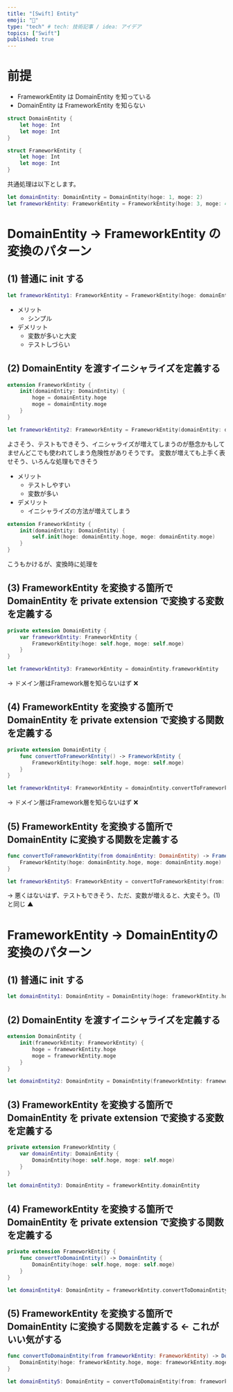 ```yaml
---
title: "[Swift] Entity"
emoji: "🌾"
type: "tech" # tech: 技術記事 / idea: アイデア
topics: ["Swift"]
published: true
---
```


# 前提

- FrameworkEntity は DomainEntity を知っている
- DomainEntity は FrameworkEntity を知らない

```swift
struct DomainEntity {
    let hoge: Int
    let moge: Int
}

struct FrameworkEntity {
    let hoge: Int
    let moge: Int
}
```

共通処理は以下とします。

```swift
let domainEntity: DomainEntity = DomainEntity(hoge: 1, moge: 2)
let frameworkEntity: FrameworkEntity = FrameworkEntity(hoge: 3, moge: 4)
```

# DomainEntity -> FrameworkEntity の変換のパターン

## (1) 普通に init する

```swift
let frameworkEntity1: FrameworkEntity = FrameworkEntity(hoge: domainEntity.hoge, moge: domainEntity.moge)
```

- メリット
  - シンプル
- デメリット
  - 変数が多いと大変
  - テストしづらい

## (2) DomainEntity を渡すイニシャライズを定義する

```swift
extension FrameworkEntity {
    init(domainEntity: DomainEntity) {
        hoge = domainEntity.hoge
        moge = domainEntity.moge
    }
}

let frameworkEntity2: FrameworkEntity = FrameworkEntity(domainEntity: domainEntity)
```

よさそう、テストもできそう、イニシャライズが増えてしまうのが懸念かもしてませんどこでも使われてしまう危険性がありそうです。
変数が増えても上手く表せそう、いろんな処理もできそう

- メリット
  - テストしやすい
  - 変数が多い
- デメリット
  - イニシャライズの方法が増えてしまう

```swift
extension FrameworkEntity {
    init(domainEntity: DomainEntity) {
        self.init(hoge: domainEntity.hoge, moge: domainEntity.moge)
    }
}
```

こうもかけるが、変換時に処理を

## (3) FrameworkEntity を変換する箇所で DomainEntity を private extension で変換する変数を定義する

```swift
private extension DomainEntity {
    var frameworkEntity: FrameworkEntity {
        FrameworkEntity(hoge: self.hoge, moge: self.moge)
    }
}

let frameworkEntity3: FrameworkEntity = domainEntity.frameworkEntity
```

→ ドメイン層はFramework層を知らないはず ❌

## (4) FrameworkEntity を変換する箇所で DomainEntity を private extension で変換する関数を定義する

```swift
private extension DomainEntity {
    func convertToFrameworkEntity() -> FrameworkEntity {
        FrameworkEntity(hoge: self.hoge, moge: self.moge)
    }
}

let frameworkEntity4: FrameworkEntity = domainEntity.convertToFrameworkEntity()
```

→ ドメイン層はFramework層を知らないはず ❌

## (5) FrameworkEntity を変換する箇所で DomainEntity に変換する関数を定義する

```swift
func convertToFrameworkEntity(from domainEntity: DomainEntity) -> FrameworkEntity {
    FrameworkEntity(hoge: domainEntity.hoge, moge: domainEntity.moge)
}

let frameworkEntity5: FrameworkEntity = convertToFrameworkEntity(from: domainEntity)
```

→ 悪くはないはず、テストもできそう、ただ、変数が増えると、大変そう。(1) と同じ ▲

# FrameworkEntity -> DomainEntityの変換のパターン

## (1) 普通に init する

```swift
let domainEntity1: DomainEntity = DomainEntity(hoge: frameworkEntity.hoge, moge: frameworkEntity.moge)
```

## (2) DomainEntity を渡すイニシャライズを定義する

```swift
extension DomainEntity {
    init(frameworkEntity: FrameworkEntity) {
        hoge = frameworkEntity.hoge
        moge = frameworkEntity.moge
    }
}

let domainEntity2: DomainEntity = DomainEntity(frameworkEntity: frameworkEntity)
```

## (3) FrameworkEntity を変換する箇所で DomainEntity を private extension で変換する変数を定義する

```swift
private extension FrameworkEntity {
    var domainEntity: DomainEntity {
        DomainEntity(hoge: self.hoge, moge: self.moge)
    }
}

let domainEntity3: DomainEntity = frameworkEntity.domainEntity
```

## (4) FrameworkEntity を変換する箇所で DomainEntity を private extension で変換する関数を定義する

```swift
private extension FrameworkEntity {
    func convertToDomainEntity() -> DomainEntity {
        DomainEntity(hoge: self.hoge, moge: self.moge)
    }
}

let domainEntity4: DomainEntity = frameworkEntity.convertToDomainEntity()
```

## (5) FrameworkEntity を変換する箇所で DomainEntity に変換する関数を定義する ← これがいい気がする

```swift
func convertToDomainEntity(from frameworkEntity: FrameworkEntity) -> DomainEntity {
    DomainEntity(hoge: frameworkEntity.hoge, moge: frameworkEntity.moge)
}

let domainEntity5: DomainEntity = convertToDomainEntity(from: frameworkEntity)
```
